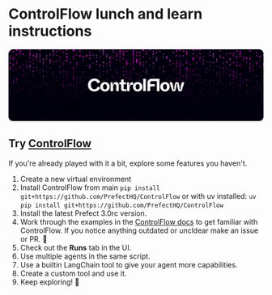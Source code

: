 # ControlFlow lunch and learn instructions

![](controlflow_banner.png)

## Try [ControlFlow](https://controlflow.ai)

If you're already played with it a bit, explore some features you haven't.


1. Create a new virtual environment
1. Install ControlFlow from main
   `pip install git+https://github.com/PrefectHQ/ControlFlow`
   or with uv installed:
   `uv pip install git+https://github.com/PrefectHQ/ControlFlow`
1. Install the latest Prefect 3.0rc version.
1. Work through the examples in the [ControlFlow docs](https://controlflow.ai) to get familiar with ControlFlow. If you notice anything outdated or uncldear make an issue or PR. 🙂
1. Check out the **Runs** tab in the UI.
1. Use multiple agents in the same script.
1. Use a builtin LangChain tool to give your agent more capabilities.
1. Create a custom tool and use it.
1. Keep exploring! 🚀
